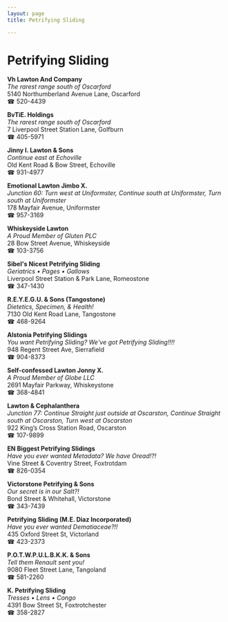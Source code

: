 ```yaml
---
layout: page 
title: Petrifying Sliding

---
```



# Petrifying Sliding


 **Vh Lawton And Company**  
_The rarest range south of Oscarford_  
5140 Northumberland Avenue Lane, Oscarford  
☎ 520-4439

**BvTiE. Holdings**  
_The rarest range south of Oscarford_  
7 Liverpool Street Station Lane, Golfburn  
☎ 405-5971

**Jinny I. Lawton & Sons**  
_Continue east at Echoville_  
Old Kent Road & Bow Street, Echoville  
☎ 931-4977

**Emotional Lawton Jimbo X.**  
_Junction 60: Turn west at Uniformster, Continue south at Uniformster, Turn south at Uniformster_  
178 Mayfair Avenue, Uniformster  
☎ 957-3169

**Whiskeyside Lawton**  
_A Proud Member of Gluten PLC_  
28 Bow Street Avenue, Whiskeyside  
☎ 103-3756

**Sibel's Nicest Petrifying Sliding**  
_Geriatrics • Pages • Gallows_  
Liverpool Street Station & Park Lane, Romeostone  
☎ 347-1430

**R.E.Y.E.G.U. & Sons (Tangostone)**  
_Dietetics, Specimen, & Health!_  
7130 Old Kent Road Lane, Tangostone  
☎ 468-9264

**Alstonia Petrifying Slidings**  
_You want Petrifying Sliding? We've got Petrifying Sliding!!!!_  
948 Regent Street Ave, Sierrafield  
☎ 904-8373

**Self-confessed Lawton Jonny X.**  
_A Proud Member of Globe LLC_  
2691 Mayfair Parkway, Whiskeystone  
☎ 368-4841

**Lawton & Cephalanthera**  
_Junction 77: Continue Straight just outside at Oscarston, Continue Straight south at Oscarston, Turn west at Oscarston_  
922 King’s Cross Station Road, Oscarston  
☎ 107-9899

**EN Biggest Petrifying Slidings**  
_Have you ever wanted Metadata? We have Oread!?!_  
Vine Street & Coventry Street, Foxtrotdam  
☎ 826-0354

**Victorstone Petrifying & Sons**  
_Our secret is in our Salt?!_  
Bond Street & Whitehall, Victorstone  
☎ 343-7439

**Petrifying Sliding (M.E. Diaz Incorporated)**  
_Have you ever wanted Dematiaceae?!!_  
435 Oxford Street St, Victorland  
☎ 423-2373

**P.O.T.W.P.U.L.B.K.K. & Sons**  
_Tell them Renault sent you!_  
9080 Fleet Street Lane, Tangoland  
☎ 581-2260

**K. Petrifying Sliding**  
_Tresses • Lens • Congo_  
4391 Bow Street St, Foxtrotchester  
☎ 358-2827

